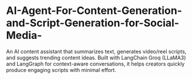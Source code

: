 # AI-Agent-For-Content-Generation-and-Script-Generation-for-Social-Media-
An AI content assistant that summarizes text, generates video/reel scripts, and suggests trending content ideas. Built with LangChain Groq (LLaMA3) and LangGraph for context-aware conversations, it helps creators quickly produce engaging scripts with minimal effort.
